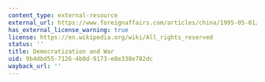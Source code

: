```yaml
---
content_type: external-resource
external_url: https://www.foreignaffairs.com/articles/china/1995-05-01/democratization-and-war
has_external_license_warning: true
license: https://en.wikipedia.org/wiki/All_rights_reserved
status: ''
title: Democratization and War
uid: 9b4dbd55-7126-4b0d-9173-e8e338e782dc
wayback_url: ''
---
```

